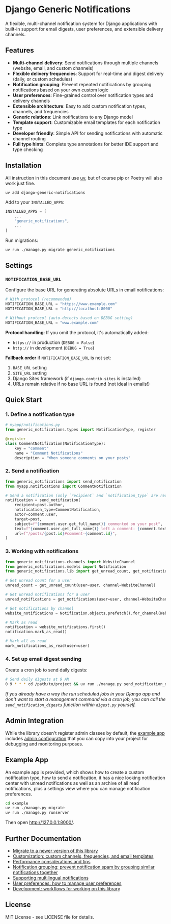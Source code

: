 # Django Generic Notifications

A flexible, multi-channel notification system for Django applications with built-in support for email digests, user preferences, and extensible delivery channels.

## Features

- **Multi-channel delivery**: Send notifications through multiple channels (website, email, and custom channels)
- **Flexible delivery frequencies**: Support for real-time and digest delivery (daily, or custom schedules)
- **Notification grouping**: Prevent repeated notifications by grouping notifications based on your own custom logic
- **User preferences**: Fine-grained control over notification types and delivery channels
- **Extensible architecture**: Easy to add custom notification types, channels, and frequencies
- **Generic relations**: Link notifications to any Django model
- **Template support**: Customizable email templates for each notification type
- **Developer friendly**: Simple API for sending notifications with automatic channel routing
- **Full type hints**: Complete type annotations for better IDE support and type checking

## Installation

All instruction in this document use [uv](https://github.com/astral-sh/uv), but of course pip or Poetry will also work just fine.

```bash
uv add django-generic-notifications
```

Add to your `INSTALLED_APPS`:

```python
INSTALLED_APPS = [
    ...
    "generic_notifications",
    ...
]
```

Run migrations:

```bash
uv run ./manage.py migrate generic_notifications
```

## Settings

### `NOTIFICATION_BASE_URL`

Configure the base URL for generating absolute URLs in email notifications:

```python
# With protocol (recommended)
NOTIFICATION_BASE_URL = "https://www.example.com"
NOTIFICATION_BASE_URL = "http://localhost:8000"

# Without protocol (auto-detects based on DEBUG setting)
NOTIFICATION_BASE_URL = "www.example.com"
```

**Protocol handling**: If you omit the protocol, it's automatically added:

- `https://` in production (`DEBUG = False`)
- `http://` in development (`DEBUG = True`)

**Fallback order** if `NOTIFICATION_BASE_URL` is not set:

1. `BASE_URL` setting
2. `SITE_URL` setting
3. Django Sites framework (if `django.contrib.sites` is installed)
4. URLs remain relative if no base URL is found (not ideal in emails!)

## Quick Start

### 1. Define a notification type

```python
# myapp/notifications.py
from generic_notifications.types import NotificationType, register

@register
class CommentNotification(NotificationType):
    key = "comment"
    name = "Comment Notifications"
    description = "When someone comments on your posts"
```

### 2. Send a notification

```python
from generic_notifications import send_notification
from myapp.notifications import CommentNotification

# Send a notification (only `recipient` and `notification_type` are required)
notification = send_notification(
    recipient=post.author,
    notification_type=CommentNotification,
    actor=comment.user,
    target=post,
    subject=f"{comment.user.get_full_name()} commented on your post",
    text=f"{comment.user.get_full_name()} left a comment: {comment.text[:100]}",
    url=f"/posts/{post.id}#comment-{comment.id}",
)
```

### 3. Working with notifications

```python
from generic_notifications.channels import WebsiteChannel
from generic_notifications.models import Notification
from generic_notifications.lib import get_unread_count, get_notifications, mark_notifications_as_read

# Get unread count for a user
unread_count = get_unread_count(user=user, channel=WebsiteChannel)

# Get unread notifications for a user
unread_notifications = get_notifications(user=user, channel=WebsiteChannel, unread_only=True)

# Get notifications by channel
website_notifications = Notification.objects.prefetch().for_channel(WebsiteChannel)

# Mark as read
notification = website_notifications.first()
notification.mark_as_read()

# Mark all as read
mark_notifications_as_read(user=user)
```

### 4. Set up email digest sending

Create a cron job to send daily digests:

```bash
# Send daily digests at 9 AM
0 9 * * * cd /path/to/project && uv run ./manage.py send_notification_digests --frequency daily
```

_If you already have a way the run scheduled jobs in your Django app and don't want to start a management command via a cron job, you can call the `send_notification_digests` function within `digest.py` yourself._

## Admin Integration

While the library doesn't register admin classes by default, the [example app](#example-app) includes [admin configuration](https://github.com/loopwerk/django-generic-notifications/tree/main/example/notifications/admin.py) that you can copy into your project for debugging and monitoring purposes.

## Example App

An example app is provided, which shows how to create a custom notification type, how to send a notification, it has a nice looking notification center with unread notifications as well as an archive of all read notifications, plus a settings view where you can manage notification preferences.

```bash
cd example
uv run ./manage.py migrate
uv run ./manage.py runserver
```

Then open http://127.0.0.1:8000/.

## Further Documentation

- [Migrate to a newer version of this library](https://github.com/loopwerk/django-generic-notifications/tree/main/docs/migrate.md)
- [Customization: custom channels, frequencies, and email templates](https://github.com/loopwerk/django-generic-notifications/tree/main/docs/customizing.md)
- [Performance considerations and tips](https://github.com/loopwerk/django-generic-notifications/tree/main/docs/performance.md)
- [Notification grouping: prevent notification spam by grouping similar notifications together](https://github.com/loopwerk/django-generic-notifications/tree/main/docs/grouping.md)
- [Supporting multilingual notifications](https://github.com/loopwerk/django-generic-notifications/tree/main/docs/multilingual.md)
- [User preferences: how to manage user preferences](https://github.com/loopwerk/django-generic-notifications/tree/main/docs/preferences.md)
- [Development: workflows for working on this library](https://github.com/loopwerk/django-generic-notifications/tree/main/docs/development.md)

## License

MIT License - see LICENSE file for details.
